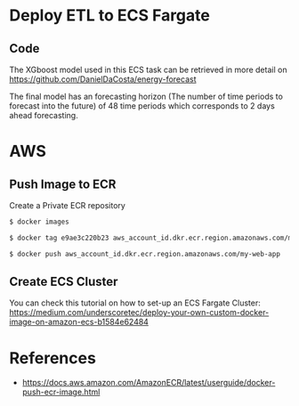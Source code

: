 # Deploy ETL to ECS Fargate

## Code

The XGboost model used in this ECS task can be retrieved in more detail on https://github.com/DanielDaCosta/energy-forecast

The final model has an forecasting horizon (The number of time periods to forecast into the future) of 48 time periods which corresponds to 2 days ahead forecasting.

# AWS

## Push Image to ECR

Create a Private ECR repository

```bash
$ docker images

$ docker tag e9ae3c220b23 aws_account_id.dkr.ecr.region.amazonaws.com/my-web-app

$ docker push aws_account_id.dkr.ecr.region.amazonaws.com/my-web-app
```

## Create ECS Cluster

You can check this tutorial on how to set-up an ECS Fargate Cluster: https://medium.com/underscoretec/deploy-your-own-custom-docker-image-on-amazon-ecs-b1584e62484

# References

- https://docs.aws.amazon.com/AmazonECR/latest/userguide/docker-push-ecr-image.html